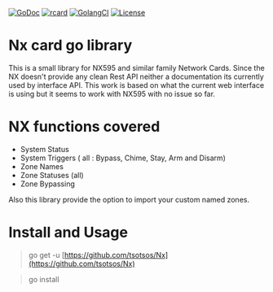 [![GoDoc](https://godoc.org/github.com/tsotsos/Nx?status.svg)](https://godoc.org/github.com/tsotsos/Nx) [![rcard](https://goreportcard.com/badge/github.com/tsotsos/Nx)](https://goreportcard.com/report/github.com/tsotsos/Nx) [![GolangCI](https://golangci.com/badges/github.com/tsotsos/nx.svg)](https://golangci.com/r/github.com/tsotsos/Nx) [![License](https://img.shields.io/github/license/tsotsos/nx)](https://img.shields.io/github/license/tsotsos/nx)

# Nx card go library

This is a small library for NX595 and similar family Network Cards. Since the NX doesn't provide any clean Rest API neither a documentation its currently used by interface API. This work is based on what the current web interface is using but it seems to work with NX595 with no issue so far.


# NX functions covered
- System Status
- System Triggers ( all : Bypass, Chime, Stay, Arm and Disarm)
- Zone Names
- Zone Statuses (all)
- Zone Bypassing

Also this library provide the option to import your custom named zones. 

# Install  and Usage
> go get -u [https://github.com/tsotsos/Nx](https://github.com/tsotsos/Nx)

> go install
